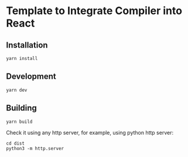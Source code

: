 # Template to Integrate Compiler into React

## Installation

```shell
yarn install
```

## Development

```shell
yarn dev
```

## Building

```shell
yarn build
```

Check it using any http server, for example, using python http server:

```shell
cd dist
python3 -m http.server
```
